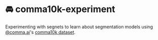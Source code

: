 # :oncoming_automobile: comma10k-experiment

Experimenting with segnets to learn about segmentation models using [@comma.ai](https://github.com/commaai)'s [comma10k
dataset](https://github.com/commaai/comma10k).




